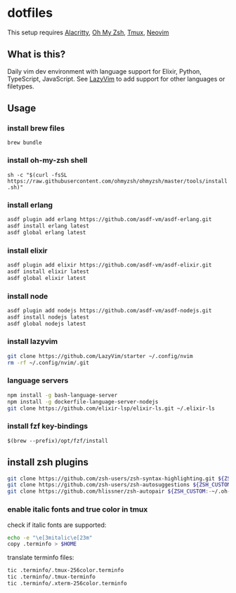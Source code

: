# dotfiles

This setup requires [Alacritty](https://github.com/jwilm/alacritty), [Oh My Zsh](https://ohmyz.sh/), [Tmux](https://github.com/tmux/tmux), [Neovim](https://github.com/neovim/neovim)

## What is this?

Daily vim dev environment with language support for Elixir, Python, TypeScript, JavaScript.
See [LazyVim](https://www.lazyvim.org/) to add support for other languages or filetypes.

## Usage

### install brew files

`brew bundle`

### install oh-my-zsh shell

`sh -c "$(curl -fsSL https://raw.githubusercontent.com/ohmyzsh/ohmyzsh/master/tools/install.sh)"`

### install erlang

```bash
asdf plugin add erlang https://github.com/asdf-vm/asdf-erlang.git
asdf install erlang latest
asdf global erlang latest
```

### install elixir

```bash
asdf plugin add elixir https://github.com/asdf-vm/asdf-elixir.git
asdf install elixir latest
asdf global elixir latest
```

### install node

```bash
asdf plugin add nodejs https://github.com/asdf-vm/asdf-nodejs.git
asdf install nodejs latest
asdf global nodejs latest
```

### install lazyvim

```bash
git clone https://github.com/LazyVim/starter ~/.config/nvim
rm -rf ~/.config/nvim/.git
```

### language servers

```bash
npm install -g bash-language-server
npm install -g dockerfile-language-server-nodejs
git clone https://github.com/elixir-lsp/elixir-ls.git ~/.elixir-ls
```

### install fzf key-bindings

`$(brew --prefix)/opt/fzf/install`

## install zsh plugins

```bash
git clone https://github.com/zsh-users/zsh-syntax-highlighting.git ${ZSH_CUSTOM:-~/.oh-my-zsh/custom}/plugins/zsh-syntax-highlighting
git clone https://github.com/zsh-users/zsh-autosuggestions ${ZSH_CUSTOM:-~/.oh-my-zsh/custom}/plugins/zsh-autosuggestions
git clone https://github.com/hlissner/zsh-autopair ${ZSH_CUSTOM:-~/.oh-my-zsh/custom}/plugins/zsh-autopair
```

### enable italic fonts and true color in tmux

check if italic fonts are supported:

```bash
echo -e "\e[3mitalic\e[23m"
copy .terminfo > $HOME
```

translate terminfo files:

```bash
tic .terminfo/.tmux-256color.terminfo
tic .terminfo/.tmux-terminfo
tic .terminfo/.xterm-256color.terminfo
```
